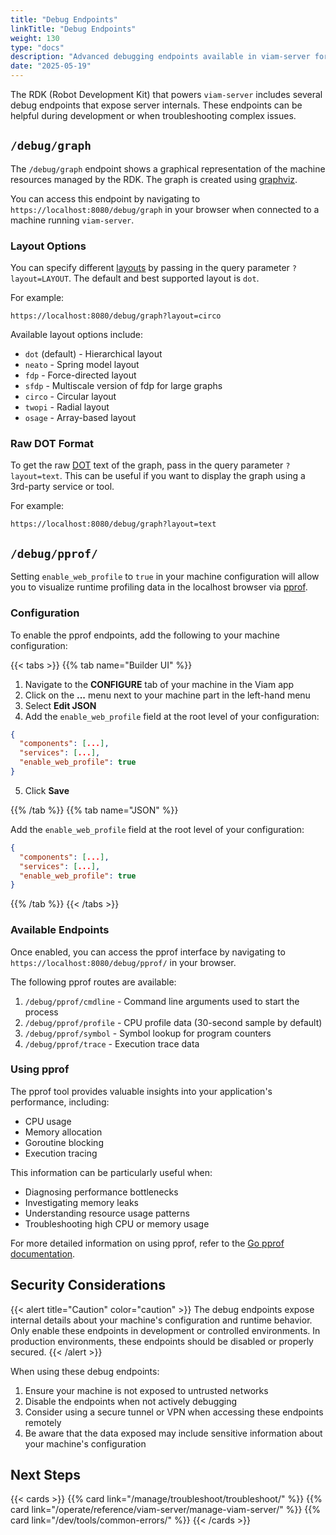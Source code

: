 ```yaml
---
title: "Debug Endpoints"
linkTitle: "Debug Endpoints"
weight: 130
type: "docs"
description: "Advanced debugging endpoints available in viam-server for troubleshooting and development."
date: "2025-05-19"
---
```


The RDK (Robot Development Kit) that powers `viam-server` includes several debug endpoints that expose server internals. These endpoints can be helpful during development or when troubleshooting complex issues.

## `/debug/graph`

The `/debug/graph` endpoint shows a graphical representation of the machine resources managed by the RDK. The graph is created using [graphviz](https://graphviz.org/).

You can access this endpoint by navigating to `https://localhost:8080/debug/graph` in your browser when connected to a machine running `viam-server`.

### Layout Options

You can specify different [layouts](https://graphviz.org/docs/layouts/) by passing in the query parameter `?layout=LAYOUT`. The default and best supported layout is `dot`.

For example:
```
https://localhost:8080/debug/graph?layout=circo
```

Available layout options include:
- `dot` (default) - Hierarchical layout
- `neato` - Spring model layout
- `fdp` - Force-directed layout
- `sfdp` - Multiscale version of fdp for large graphs
- `circo` - Circular layout
- `twopi` - Radial layout
- `osage` - Array-based layout

### Raw DOT Format

To get the raw [DOT](https://graphviz.org/doc/info/lang.html) text of the graph, pass in the query parameter `?layout=text`. This can be useful if you want to display the graph using a 3rd-party service or tool.

For example:
```
https://localhost:8080/debug/graph?layout=text
```

## `/debug/pprof/`

Setting `enable_web_profile` to `true` in your machine configuration will allow you to visualize runtime profiling data in the localhost browser via [pprof](https://pkg.go.dev/net/http/pprof).

### Configuration

To enable the pprof endpoints, add the following to your machine configuration:

{{< tabs >}}
{{% tab name="Builder UI" %}}

1. Navigate to the **CONFIGURE** tab of your machine in the Viam app
2. Click on the **...** menu next to your machine part in the left-hand menu
3. Select **Edit JSON**
4. Add the `enable_web_profile` field at the root level of your configuration:

```json
{
  "components": [...],
  "services": [...],
  "enable_web_profile": true
}
```

5. Click **Save**

{{% /tab %}}
{{% tab name="JSON" %}}

Add the `enable_web_profile` field at the root level of your configuration:

```json
{
  "components": [...],
  "services": [...],
  "enable_web_profile": true
}
```

{{% /tab %}}
{{< /tabs >}}

### Available Endpoints

Once enabled, you can access the pprof interface by navigating to `https://localhost:8080/debug/pprof/` in your browser.

The following pprof routes are available:

1. `/debug/pprof/cmdline` - Command line arguments used to start the process
2. `/debug/pprof/profile` - CPU profile data (30-second sample by default)
3. `/debug/pprof/symbol` - Symbol lookup for program counters
4. `/debug/pprof/trace` - Execution trace data

### Using pprof

The pprof tool provides valuable insights into your application's performance, including:

- CPU usage
- Memory allocation
- Goroutine blocking
- Execution tracing

This information can be particularly useful when:
- Diagnosing performance bottlenecks
- Investigating memory leaks
- Understanding resource usage patterns
- Troubleshooting high CPU or memory usage

For more detailed information on using pprof, refer to the [Go pprof documentation](https://pkg.go.dev/net/http/pprof).

## Security Considerations

{{< alert title="Caution" color="caution" >}}
The debug endpoints expose internal details about your machine's configuration and runtime behavior. Only enable these endpoints in development or controlled environments. In production environments, these endpoints should be disabled or properly secured.
{{< /alert >}}

When using these debug endpoints:

1. Ensure your machine is not exposed to untrusted networks
2. Disable the endpoints when not actively debugging
3. Consider using a secure tunnel or VPN when accessing these endpoints remotely
4. Be aware that the data exposed may include sensitive information about your machine's configuration

## Next Steps

{{< cards >}}
{{% card link="/manage/troubleshoot/troubleshoot/" %}}
{{% card link="/operate/reference/viam-server/manage-viam-server/" %}}
{{% card link="/dev/tools/common-errors/" %}}
{{< /cards >}}